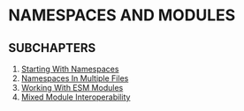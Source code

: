 # NAMESPACES AND MODULES

## SUBCHAPTERS

1. [Starting With Namespaces](./1-starting-with-namespaces/app.ts)
2. [Namespaces In Multiple Files](./2-namespaces-in-multiple-files/src/app.ts)
3. [Working With ESM Modules](./3-working-with-esm-modules/src/app.ts)
4. [Mixed Module Interoperability](./4-mixed-modules-interoperability/src/app.ts)

